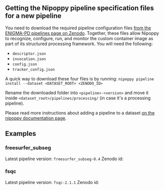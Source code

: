 ## Getting the Nipoppy pipeline specification files for a new pipeline

You need to download the required pipeline configuration files [from the ENIGMA-PD pipelines page on Zenodo](https://zenodo.org/communities/enigma-pd/records?q=&l=list&p=1&s=10&sort=newest). Together, these files allow Nipoppy to recognize, configure, run, and monitor the custom container image as part of its structured processing framework. You will need the following:

- `descriptor.json`
- `invocation.json`
- `config.json`
- `tracker_config.json`

A quick way to download these four files is by running: `nipoppy pipeline install --dataset <DATASET_ROOT> <ZENODO_ID>`

Rename the downloaded folder into `<pipeline>-<version>` and move it inside `<dataset_root>/pipelines/processing/` (in case it's a processing pipeline). 

Please read more instructions about adding a pipeline to a dataset [on the nipoppy documentation page](https://nipoppy.readthedocs.io/en/latest/how_to_guides/pipeline_install/index.html).

## Examples

### freesurfer_subseg

Latest pipeline version: `freesurfer_subseg-0.4`
Zenodo id: 

### fsqc

Latest pipeline version: `fsqc-2.1.1`
Zenodo id: 
